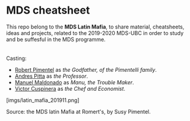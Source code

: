 # MDS cheatsheet

This repo belong to the __MDS Latin Mafia__, to share material, cheatsheets, ideas and projects, related to the 2019-2020 MDS-UBC in order to study and be suffesful in the MDS programme.  
<br>
<br>
Casting:  

- [Robert Pimentel](https://github.com/robilizando) as *the Godfather, of the Pimentelli family*.  
- [Andres Pitta](https://github.com/AndresPitta) as *the Professor*.  
- [Manuel Maldonado](https://github.com/manu2856) as *Manu, the Trouble Maker*.  
- [Victor Cuspinera](https://github.com/vcuspinera) as *the Chef and Economist*.   
  
[imgs/latin_mafia_201911.png]

Source: the MDS latin Mafia at Romert's, by Susy Pimentel.

